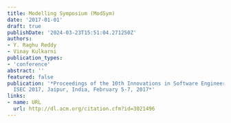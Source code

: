 ```yaml
---
title: Modelling Symposium (ModSym)
date: '2017-01-01'
draft: true
publishDate: '2024-03-23T15:51:04.271250Z'
authors:
- Y. Raghu Reddy
- Vinay Kulkarni
publication_types:
- 'conference'
abstract: ''
featured: false
publication: '*Proceedings of the 10th Innovations in Software Engineering Conference,
  ISEC 2017, Jaipur, India, February 5-7, 2017*'
links:
- name: URL
  url: http://dl.acm.org/citation.cfm?id=3021496
---
```


